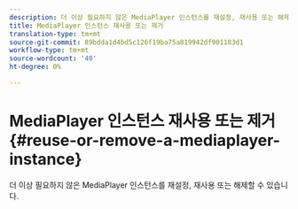 ```yaml
---
description: 더 이상 필요하지 않은 MediaPlayer 인스턴스를 재설정, 재사용 또는 해제할 수 있습니다.
title: MediaPlayer 인스턴스 재사용 또는 제거
translation-type: tm+mt
source-git-commit: 89bdda1d4bd5c126f19ba75a819942df901183d1
workflow-type: tm+mt
source-wordcount: '40'
ht-degree: 0%

---
```



# MediaPlayer 인스턴스 재사용 또는 제거{#reuse-or-remove-a-mediaplayer-instance}

더 이상 필요하지 않은 MediaPlayer 인스턴스를 재설정, 재사용 또는 해제할 수 있습니다.

